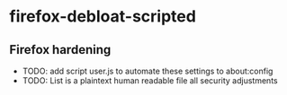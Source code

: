 # firefox-debloat-scripted
## Firefox hardening

* TODO: add script user.js to automate these settings to about:config
* TODO: List is a plaintext human readable file all security adjustments
